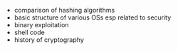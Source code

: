 -   comparison of hashing algorithms
-   basic structure of various OSs esp related to security
-   binary exploitation
-   shell code
-   history of cryptography
